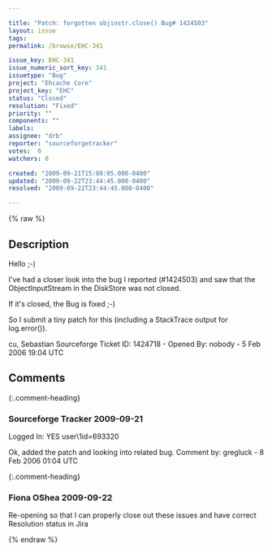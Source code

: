 ```yaml
---

title: "Patch: forgotten objinstr.close() Bug# 1424503"
layout: issue
tags: 
permalink: /browse/EHC-341

issue_key: EHC-341
issue_numeric_sort_key: 341
issuetype: "Bug"
project: "Ehcache Core"
project_key: "EHC"
status: "Closed"
resolution: "Fixed"
priority: ""
components: ""
labels: 
assignee: "drb"
reporter: "sourceforgetracker"
votes:  0
watchers: 0

created: "2009-09-21T15:08:05.000-0400"
updated: "2009-09-22T23:44:45.000-0400"
resolved: "2009-09-22T23:44:45.000-0400"

---
```




{% raw %}



## Description

<div markdown="1" class="description">

Hello ;-)

I've had a closer look into the bug I reported
(#1424503) and saw that the ObjectInputStream in the
DiskStore was not closed.

If it's closed, the Bug is fixed ;-)

So I submit a tiny patch for this (including a
StackTrace output for log.error()).

cu,
Sebastian
Sourceforge Ticket ID: 1424718 - Opened By: nobody - 5 Feb 2006 19:04 UTC

</div>

## Comments


{:.comment-heading}
### **Sourceforge Tracker** <span class="date">2009-09-21</span>

<div markdown="1" class="comment">

Logged In: YES 
user\1id=693320

Ok, added the patch and looking into related bug.
Comment by: gregluck - 8 Feb 2006 01:04 UTC

</div>


{:.comment-heading}
### **Fiona OShea** <span class="date">2009-09-22</span>

<div markdown="1" class="comment">

Re-opening so that I can properly close out these issues and have correct Resolution status in Jira

</div>



{% endraw %}

